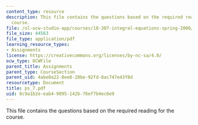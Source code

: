 ```yaml
---
content_type: resource
description: This file contains the questions based on the required reading for the
  course.
file: /ol-ocw-studio-app/courses/18-307-integral-equations-spring-2006/8c9a1b2eeab49895142b76ef7b4ec6e9_ps_7.pdf
file_size: 44563
file_type: application/pdf
learning_resource_types:
- Assignments
license: https://creativecommons.org/licenses/by-nc-sa/4.0/
ocw_type: OCWFile
parent_title: Assignments
parent_type: CourseSection
parent_uid: 4abe0a22-8ee8-28be-92fd-8ac747e43f8d
resourcetype: Document
title: ps_7.pdf
uid: 8c9a1b2e-eab4-9895-142b-76ef7b4ec6e9
---
```

This file contains the questions based on the required reading for the course.